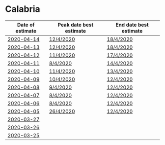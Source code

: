 # Calabria

|Date of estimate|Peak date best estimate|End date best estimate|
|----|----|----|
|[2020-04-14](2020-04-14/README.md)|[12/4/2020](2020-04-14/COVID-19_calabria_j10_2020-04-14.md)|[18/4/2020](2020-04-14/COVID-19_calabria_j8_2020-04-14.md)|
|[2020-04-13](2020-04-13/README.md)|[12/4/2020](2020-04-13/COVID-19_calabria_j10_2020-04-13.md)|[18/4/2020](2020-04-13/COVID-19_calabria_j7_2020-04-13.md)|
|[2020-04-12](2020-04-12/README.md)|[11/4/2020](2020-04-12/COVID-19_calabria_j9_2020-04-12.md)|[17/4/2020](2020-04-12/COVID-19_calabria_j7_2020-04-12.md)|
|[2020-04-11](2020-04-11/README.md)|[8/4/2020](2020-04-11/COVID-19_calabria_j7_2020-04-11.md)|[14/4/2020](2020-04-11/COVID-19_calabria_j11_2020-04-11.md)|
|[2020-04-10](2020-04-10/README.md)|[11/4/2020](2020-04-10/COVID-19_calabria_j9_2020-04-10.md)|[13/4/2020](2020-04-10/COVID-19_calabria_j9_2020-04-10.md)|
|[2020-04-09](2020-04-09/README.md)|[10/4/2020](2020-04-09/COVID-19_calabria_j9_2020-04-09.md)|[12/4/2020](2020-04-09/COVID-19_calabria_j9_2020-04-09.md)|
|[2020-04-08](2020-04-08/README.md)|[9/4/2020](2020-04-08/COVID-19_calabria_j8_2020-04-08.md)|[12/4/2020](2020-04-08/COVID-19_calabria_j8_2020-04-08.md)|
|[2020-04-07](2020-04-07/README.md)|[8/4/2020](2020-04-07/COVID-19_calabria_j7_2020-04-07.md)|[12/4/2020](2020-04-07/COVID-19_calabria_j7_2020-04-07.md)|
|[2020-04-06](2020-04-06/README.md)|[8/4/2020](2020-04-06/COVID-19_calabria_j7_2020-04-06.md)|[12/4/2020](2020-04-06/COVID-19_calabria_j7_2020-04-06.md)|
|[2020-04-05](2020-04-05/README.md)|[26/4/2020](2020-04-05/COVID-19_calabria_j7_2020-04-05.md)|[12/4/2020](2020-04-05/COVID-19_calabria_j9_2020-04-05.md)|
|[2020-03-27](2020-03-27/README.md)|[](2020-03-27/)|[](2020-03-27/)|
|[2020-03-26](2020-03-26/README.md)|[](2020-03-26/)|[](2020-03-26/)|
|[2020-03-25](2020-03-25/README.md)|[](2020-03-25/)|[](2020-03-25/)|
